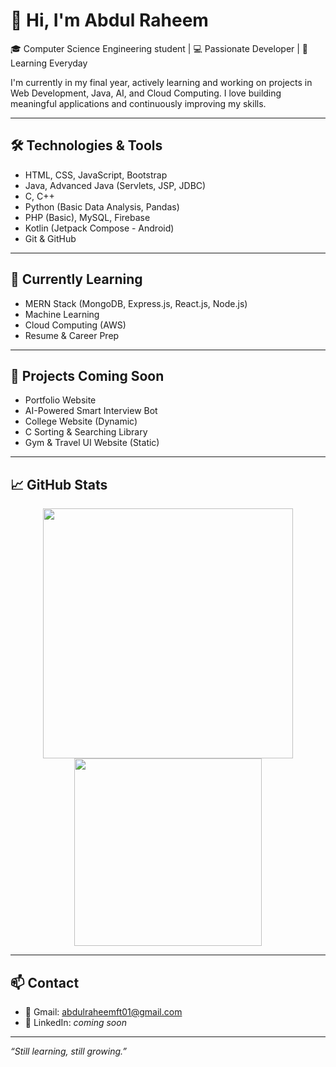 # 👋 Hi, I'm Abdul Raheem

🎓 Computer Science Engineering student | 💻 Passionate Developer | 🚀 Learning Everyday

I'm currently in my final year, actively learning and working on projects in Web Development, Java, AI, and Cloud Computing. I love building meaningful applications and continuously improving my skills.

---

## 🛠️ Technologies & Tools

- HTML, CSS, JavaScript, Bootstrap  
- Java, Advanced Java (Servlets, JSP, JDBC)  
- C, C++  
- Python (Basic Data Analysis, Pandas)  
- PHP (Basic), MySQL, Firebase  
- Kotlin (Jetpack Compose - Android)  
- Git & GitHub

---

## 🌱 Currently Learning

- MERN Stack (MongoDB, Express.js, React.js, Node.js)  
- Machine Learning  
- Cloud Computing (AWS)  
- Resume & Career Prep

---

## 📌 Projects Coming Soon

- Portfolio Website  
- AI-Powered Smart Interview Bot  
- College Website (Dynamic)  
- C Sorting & Searching Library  
- Gym & Travel UI Website (Static)

---

## 📈 GitHub Stats

<p align="center">
  <img src="https://github-readme-stats.vercel.app/api?username=Abdulft01&show_icons=true&theme=default" width="400"/>
  <img src="https://github-readme-stats.vercel.app/api/top-langs/?username=Abdulft01&layout=compact&theme=default" width="300"/>
</p>

---

## 📫 Contact

- 📧 Gmail: abdulraheemft01@gmail.com  
- 💼 LinkedIn: *coming soon*

---

_“Still learning, still growing.”_
